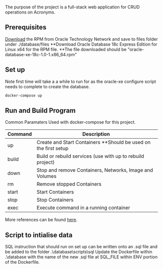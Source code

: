 The purpose of the project is a full-stack web application for CRUD operations on Acronyms. 

## Prerequisites
[Download](https://www.oracle.com/technetwork/database/database-technologies/express-edition/downloads/index.html) the RPM from Oracle Technology Network and save to files folder under ./database/files
**Download Oracle Database 18c Express Edition for Linux x64 for the RPM file.
**The file downloaded should be "oracle-database-xe-18c-1.0-1.x86_64.rpm"

## Set up
Note first time will take a a while to run for as the oracle-xe configure script needs to complete to create the database.
```bash
docker-compose up
```

## Run and Build Program
Common Paramaters Used with docker-compose for this project.

Command | Description
--- | ---
up | Create and Start Containers **Should be used on the first setup
build | Build or rebuild services (use with up to rebuild project)
down | Stop and remove Containers, Networks, Image and Volumes
rm | Remove stopped Containers
start | Start Containers
stop | Stop Containers
exec | Execute command in a running container

More references can be found [here](https://docs.docker.com/compose/reference/overview/).

## Script to intialise data
SQL instruction that should run on set up can be written onto an .sql file and be added to the folder .\database\scripts\sql
Update the Dockerfile within .\database with the name of the new .sql file at SQL_FILE within ENV portion of the Dockerfile.